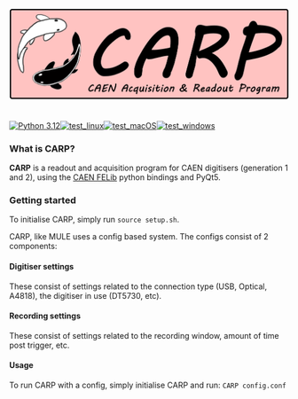 <a href="https://github.com/jwaiton/CARP">
    <img src="assets/CARP.png" alt="CARP" style="display: block; margin: 0;"/>
</a>

#
[![Python 3.12](https://img.shields.io/badge/python-3.12-blue.svg)](https://www.python.org/downloads/release/python-3120/)[![test_linux](https://github.com/jwaiton/CARP/actions/workflows/test_init_linux.yml/badge.svg)](https://github.com/jwaiton/CARP/actions)[![test_macOS](https://github.com/jwaiton/CARP/actions/workflows/test_init_macOS.yml/badge.svg)](https://github.com/jwaiton/CARP/actions)[![test_windows](https://github.com/jwaiton/CARP/actions/workflows/test_init_windows.yml/badge.svg)](https://github.com/jwaiton/CARP/actions)
### What is CARP?

**CARP** is a readout and acquisition program for CAEN digitisers (generation 1 and 2), using the [CAEN FELib](https://pypi.org/project/caen-felib/) python bindings and PyQt5.

### Getting started

To initialise CARP, simply run `source setup.sh`.

CARP, like MULE uses a config based system. The configs consist of 2 components:

#### Digitiser settings
These consist of settings related to the connection type (USB, Optical, A4818), the digitiser in use (DT5730, etc).

#### Recording settings
These consist of settings related to the recording window, amount of time post trigger, etc.

#### Usage

To run CARP with a config, simply initialise CARP and run:
```CARP config.conf```

